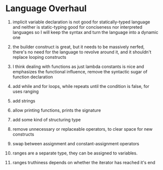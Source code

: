 # Language Overhaul

1. implicit variable declaration is not good for statically-typed language
and neither is static-typing good for conciseness nor interpreted languages
so I will keep the syntax and turn the language into a dynamic one

2. the builder construct is great, but it needs to be massively nerfed, there's no need for the language to revolve around it, 
and it shouldn't replace looping constructs

3. I think dealing with functions as just lambda constants is nice and emphasizes the functional influence, remove the syntactic sugar of function declaration

4. add while and for loops, while repeats until the condition is false, for uses ranging

5. add strings

6. allow printing functions, prints the signature

7. add some kind of structuring type

8. remove unnecessary or replaceable operators, to clear space for new constructs

9. swap between assignment and constant-assignment operators

10. ranges are a separate type, they can be assigned to variables.

11. ranges truthiness depends on whether the iterator has reached it's end
